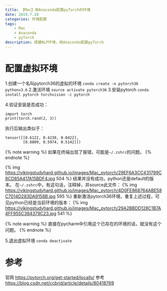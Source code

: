 ```yaml
---
title: 【Mac】用Anaconda配置pyTorch的环境
date: 2019.7.10
categories: 环境配置
tags: 
    - Mac
    - Anaconda
    - pyTorch
description: 搭建NLP环境，用Anaconda配置pyTorch
---
```

# 配置虚拟环境
1.创建一个名叫pytorch36的虚拟的环境
`conda create -n pytorch36 python=3.6`
2.激活环境
`source activate pytorch36`
3.安装pytorch
`conda install pytorch torchvision -c pytorch`

4.验证安装是否成功：
```
import torch
print(torch.rand(2, 3))
```
执行后输出类似于：
```
tensor([[0.6122, 0.4238, 0.0422],
        [0.8809, 0.5974, 0.5142]])
```

{% note warning %} 
如果在终端出现了报错，可能是`~/.zshrc`的问题。
{% endnote %}

{% img https://vikingstudyhard.github.io/images/Mac_pytorch/29EF6A3CC431799C8CD85A417A15BDF4.jpg 504 %}
结果并没有成功，python还是default的版本。
在`~/.zshrc`中，有这句话，注释掉，并source此文件：
{% img https://vikingstudyhard.github.io/images/Mac_pytorch/4D0FE868764ABE58C7014D283DA9158B.jpg 595 %}
重新激活pytorch36环境，重复上述过程，可见python已经是当前环境的版本：
{% img https://vikingstudyhard.github.io/images/Mac_pytorch/29A2BBDD128C1B7A4FF955C384379C23.jpg 541 %}

{% note warning %} 
直接在pycharm中引用这个已存在的环境的话，就没有这个问题。
{% endnote %}

5.退出虚拟环境
`conda deactivate`
# 参考
官网 https://pytorch.org/get-started/locally/
参考 https://blog.csdn.net/ccbrid/article/details/80418769